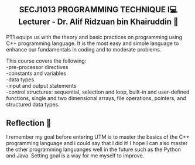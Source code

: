 <h2><p align = "center" >SECJ1013 PROGRAMMING TECHNIQUE I💻<br/>
Lecturer - Dr. Alif Ridzuan bin Khairuddin 💁<p/></h2>

PT1 equips us with the theory and basic practices on programming using C++ programming language.
It is the most easy and simple language to enhance our fundamentals in coding and to moderate problems.

This course covers the following: <br/>
-pre-processor directives<br/>
-constants and variables<br/>
-data types<br/>
-input and output statements<br/>
-control structures: sequential, selection and loop, built-in and user-defined functions,
single and two dimensional arrays, file operations, pointers, and structured data types.<br/>

<h2>Reflection 💬</h2>
I remember my goal before entering UTM is to master the basics of the C++ programming language and i could say that I did it!
I hope I can also master the other programming languanges well in the future such as the Python and Java.
Setting goal is a way for me myself to improve.
